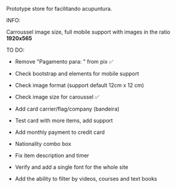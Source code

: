 Prototype store for facilitando acupuntura.



INFO:

Carroussel image size, full mobile support with images in the ratio **1920x565**






TO DO:

- Remove "Pagamento para: " from pix ✅

- Check bootstrap and elements for mobile support

- Check image format (support default 12cm x 12 cm)

- Check image size for caroussel ✅

- Add card carrier/flag/company (bandeira)

- Test card with more items, add support

- Add monthly payment to credit card

- Nationality combo box

- Fix item description and timer

- Verify and add a single font for the whole site

- Add the ability to filter by videos, courses and text books
